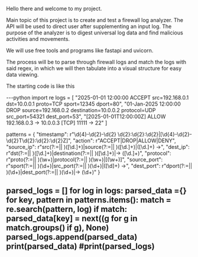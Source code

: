 Hello there and welcome to my project. 

Main topic of this project is to create and test a firewall log analyzer. The API will be used to direct user after supplementing an input log. The purpose of the analyzer is to digest universal log data and find malicious activities and movements. 

We will use free tools and programs like fastapi and uvicorn.


The process will be to parse through firewall logs and match the logs with said regex, in which we will then tabulate into a visual structure for easy data viewing. 

The starting code is like this

---python
import re
logs = [
    "2025-01-01 12:00:00 ACCEPT src=192.168.0.1 dst=10.0.0.1 proto=TCP sport=12345 dport=80",
    "01-Jan-2025 12:00:00 DROP source=192.168.0.2 destination=10.0.0.2 protocol=UDP src_port=54321 dest_port=53",
    "[2025-01-01T12:00:00Z] ALLOW 192.168.0.3 -> 10.0.0.3 [TCP] 11111 -> 22"
]

patterns = {
    "timestamp": r"\d{4}-\d{2}-\d{2} \d{2}:\d{2}:\d{2}|\[\d{4}-\d{2}-\d{2}T\d{2}:\d{2}:\d{2}Z\]",
    "action": r"ACCEPT|DROP|ALLOW|DENY",
    "source_ip": r"src(?:=|| )([\d\.]+)|source(?:=|| )([\d\.]+)|([\d\.]+) ->",
    "dest_ip": r"dst(?:=|| )([\d\.]+)|destination(?:=|| )([\d\.]+)|-> ([\d\.]+)",
    "protocol": r"proto(?:=|| )(\w+)|protocol(?:=|| )(\w+)|\[(\w+)\]",
    "source_port": r"sport(?:=|| )(\d+)|src_port(?:=|| )(\d+)|([\d]+) ->",
    "dest_port": r"dport(?:=|| )(\d+)|dest_port(?:=|| )(\d+)|-> (\d+)"
}

parsed_logs = []
for log in logs:
  parsed_data ={}
  for key, pattern in patterns.items():
    match = re.search(pattern, log)
    if match:
      parsed_data[key] = next((g for g in match.groups() if g), None)
  parsed_logs.append(parsed_data)
  print(parsed_data)
#print(parsed_logs)
---

